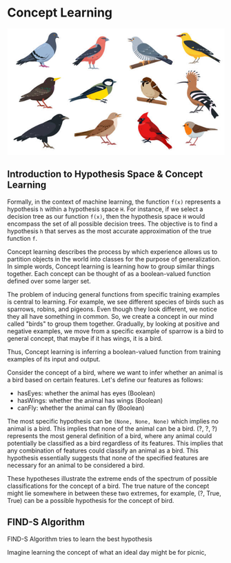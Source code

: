 # Concept Learning

<img src = "../assets/birds-concept.png" alt= "Birds Concept">

## Introduction to Hypothesis Space & Concept Learning

Formally, in the context of machine learning, the function ```f(x)``` represents a hypothesis ```h```  within a hypothesis space ```H```. For instance, if we select a decision tree as our function ```f(x)```, then the hypothesis space ```H``` would encompass the set of all possible decision trees. The objective is to find a hypothesis ```h``` that serves as the most accurate approximation of the true function ```f```.

Concept learning describes the process by which experience allows us to partition objects in the world into classes for the purpose of generalization. In simple words, Concept learning is learning how to group similar things together. Each concept can be thought of as a boolean-valued function defined over some larger set.

The problem of inducing general functions from specific training examples is central
to learning. For example, we see different species of birds such as sparrows, robins, and pigeons. Even though they look different, we notice they all have something in common. So, we create a concept in our mind called "birds" to group them together. Gradually, by looking at positive and negative examples, we move from a specific example of sparrow is a bird to general concept, that maybe if it has wings, it is a bird.

Thus, Concept learning is inferring a boolean-valued function from training examples of
its input and output.

Consider the concept of a bird, where we want to infer whether an animal is a bird based on certain features. Let's define our features as follows:

* hasEyes: whether the animal has eyes (Boolean)
* hasWings: whether the animal has wings (Boolean)
* canFly: whether the animal can fly (Boolean)

The most specific hypothesis can be ```(None, None, None)``` which implies no animal is a bird. This implies that none of the animal can be a bird. (?, ?, ?) represents the most general definition of a bird, where any animal could potentially be classified as a bird regardless of its features. This implies that any combination of features could classify an animal as a bird. This hypothesis essentially suggests that none of the specified features are necessary for an animal to be considered a bird.

These hypotheses illustrate the extreme ends of the spectrum of possible classifications for the concept of a bird. The true nature of the concept might lie somewhere in between these two extremes, for example, (?, True, True) can be a possible hypothesis for the concept of bird.

## FIND-S Algorithm

FIND-S Algorithm tries to learn the best hypothesis 

Imagine learning the concept of what an ideal day might be for picnic, 